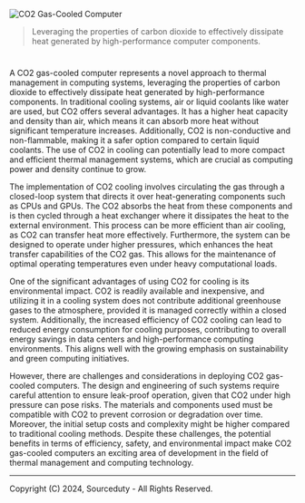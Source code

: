 ![CO2 Gas-Cooled Computer](https://github.com/sourceduty/Gas-Cooled_Computer/assets/123030236/7bb8dadd-cebe-4060-b0d8-888c832cc8e4)

> Leveraging the properties of carbon dioxide to effectively dissipate heat generated by high-performance computer components.

#

A CO2 gas-cooled computer represents a novel approach to thermal management in computing systems, leveraging the properties of carbon dioxide to effectively dissipate heat generated by high-performance components. In traditional cooling systems, air or liquid coolants like water are used, but CO2 offers several advantages. It has a higher heat capacity and density than air, which means it can absorb more heat without significant temperature increases. Additionally, CO2 is non-conductive and non-flammable, making it a safer option compared to certain liquid coolants. The use of CO2 in cooling can potentially lead to more compact and efficient thermal management systems, which are crucial as computing power and density continue to grow.

The implementation of CO2 cooling involves circulating the gas through a closed-loop system that directs it over heat-generating components such as CPUs and GPUs. The CO2 absorbs the heat from these components and is then cycled through a heat exchanger where it dissipates the heat to the external environment. This process can be more efficient than air cooling, as CO2 can transfer heat more effectively. Furthermore, the system can be designed to operate under higher pressures, which enhances the heat transfer capabilities of the CO2 gas. This allows for the maintenance of optimal operating temperatures even under heavy computational loads.

One of the significant advantages of using CO2 for cooling is its environmental impact. CO2 is readily available and inexpensive, and utilizing it in a cooling system does not contribute additional greenhouse gases to the atmosphere, provided it is managed correctly within a closed system. Additionally, the increased efficiency of CO2 cooling can lead to reduced energy consumption for cooling purposes, contributing to overall energy savings in data centers and high-performance computing environments. This aligns well with the growing emphasis on sustainability and green computing initiatives.

However, there are challenges and considerations in deploying CO2 gas-cooled computers. The design and engineering of such systems require careful attention to ensure leak-proof operation, given that CO2 under high pressure can pose risks. The materials and components used must be compatible with CO2 to prevent corrosion or degradation over time. Moreover, the initial setup costs and complexity might be higher compared to traditional cooling methods. Despite these challenges, the potential benefits in terms of efficiency, safety, and environmental impact make CO2 gas-cooled computers an exciting area of development in the field of thermal management and computing technology.

***
Copyright (C) 2024, Sourceduty - All Rights Reserved.
